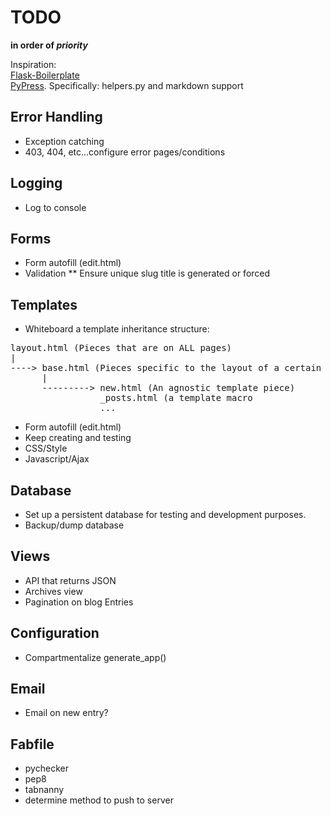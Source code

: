 TODO  
====

__in order of *priority*__

Inspiration:  
[Flask-Boilerplate](https://github.com/swaroopch/flask-boilerplate)  
[PyPress](https://github.com/laoqiu/pypress). Specifically: helpers.py and markdown support

Error Handling
--------------

* Exception catching
* 403, 404, etc...configure error pages/conditions

Logging
-------

* Log to console


Forms
-----

* Form autofill (edit.html)
* Validation
** Ensure unique slug title is generated or forced

Templates
---------

* Whiteboard a template inheritance structure:

<pre>
layout.html (Pieces that are on ALL pages)
|
----> base.html (Pieces specific to the layout of a certain blueprint)
      |
      ---------> new.html (An agnostic template piece)
                 _posts.html (a template macro
                 ...
</pre>
* Form autofill (edit.html)
* Keep creating and testing
* CSS/Style
* Javascript/Ajax

Database
-------
* Set up a persistent database for testing and development purposes.
* Backup/dump database

Views
-----
* API that returns JSON
* Archives view
* Pagination on blog Entries

Configuration
-------------
* Compartmentalize generate_app()

Email
------
* Email on new entry?

Fabfile
-------
* pychecker
* pep8
* tabnanny
* determine method to push to server